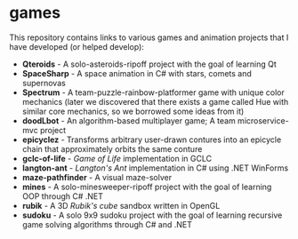 # games
This repository contains links to various games and animation projects that I have developed (or helped develop):
- **Qteroids** - A solo-asteroids-ripoff project with the goal of learning Qt
- **SpaceSharp** - A space animation in C# with stars, comets and supernovas
- **Spectrum** - A team-puzzle-rainbow-platformer game with unique color mechanics (later we discovered that there exists a game called Hue with similar core mechanics, so we borrowed some ideas from it)
- **doodLbot** - An algorithm-based multiplayer game; A team microservice-mvc project 
- **epicyclez** - Transforms arbitrary user-drawn contures into an epicycle chain that approximately orbits the same conture
- **gclc-of-life** - *Game of Life* implementation in GCLC
- **langton-ant** - *Langton's Ant* implementation in C# using .NET WinForms
- **maze-pathfinder** - A visual maze-solver
- **mines** - A solo-minesweeper-ripoff project with the goal of learning OOP through C# .NET
- **rubik** - A 3D *Rubik's cube* sandbox written in OpenGL
- **sudoku** - A solo 9x9 sudoku project with the goal of learning recursive game solving algorithms through C# and .NET

